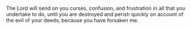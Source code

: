 The Lord will send on you curses, confusion, and frustration in all that you undertake to do, until you are destroyed and perish quickly on account of the evil of your deeds, because you have forsaken me.
